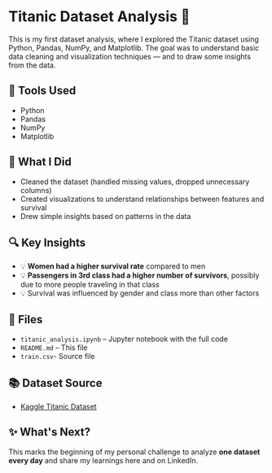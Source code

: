 # Titanic Dataset Analysis 🚢

This is my first dataset analysis, where I explored the Titanic dataset using Python, Pandas, NumPy, and Matplotlib. The goal was to understand basic data cleaning and visualization techniques — and to draw some insights from the data.

## 🧰 Tools Used

- Python
- Pandas
- NumPy
- Matplotlib

## 📌 What I Did

- Cleaned the dataset (handled missing values, dropped unnecessary columns)
- Created visualizations to understand relationships between features and survival
- Drew simple insights based on patterns in the data

## 🔍 Key Insights

- 💡 **Women had a higher survival rate** compared to men  
- 💡 **Passengers in 3rd class had a higher number of survivors**, possibly due to more people traveling in that class
- 💡 Survival was influenced by gender and class more than other factors

## 📁 Files

- `titanic_analysis.ipynb` – Jupyter notebook with the full code
- `README.md` – This file
- `train.csv`- Source file

## 📚 Dataset Source

- [Kaggle Titanic Dataset](https://www.kaggle.com/competitions/titanic)

## ✨ What's Next?

This marks the beginning of my personal challenge to analyze **one dataset every day** and share my learnings here and on LinkedIn.



